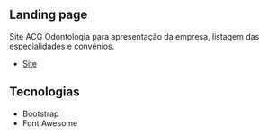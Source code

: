 ## Landing page

Site ACG Odontologia para apresentação da empresa, listagem das especialidades e convênios.

* [Site](https://www.acgodontologia.com.br/)

## Tecnologias

* Bootstrap
* Font Awesome